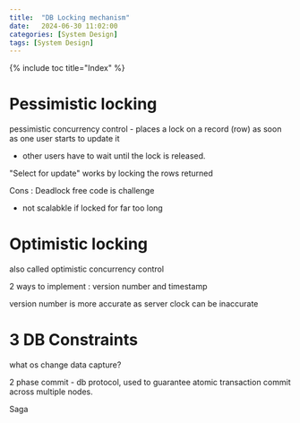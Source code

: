 ```yaml
---
title:  "DB Locking mechanism"
date:   2024-06-30 11:02:00
categories: [System Design]
tags: [System Design]
---
```


{% include toc title="Index" %}

# Pessimistic locking

pessimistic concurrency control - places a lock on a record (row) as soon as one
user starts to update it

- other users have to wait until the lock is released.

"Select for update" works by locking the rows returned

Cons :
Deadlock free code is challenge

- not scalabkle if locked for far too long

# Optimistic locking

also called optimistic concurrency control

2 ways to implement : version number and timestamp

version number is more accurate as server clock can be inaccurate

# 3 DB Constraints

what os change data capture?

2 phase commit - db protocol, used to guarantee atomic transaction commit across
multiple nodes.

Saga
